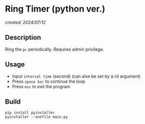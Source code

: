 # Ring Timer (python ver.)
*created: 2024/07/12*

## Description

Ring the `pc` periodically. Requires admin privilege.

## Usage

- Input `interval time` (second) (can alse be set by a cli argument)
- Press `space bar` to continue the loop
- Press `esc` to exit the program

## Build

```
pip install pyinstaller
pyinstaller --onefile main.py
```
